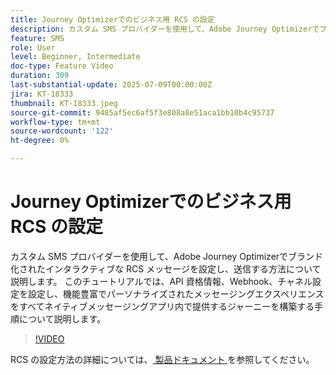 ```yaml
---
title: Journey Optimizerでのビジネス用 RCS の設定
description: カスタム SMS プロバイダーを使用して、Adobe Journey Optimizerでブランド化されたインタラクティブな RCS メッセージを設定し、送信する方法について説明します。 このチュートリアルでは、API 資格情報、Webhook、チャネル設定を設定し、機能豊富でパーソナライズされたメッセージングエクスペリエンスをすべてネイティブメッセージングアプリ内で提供するジャーニーを構築する手順について説明します。
feature: SMS
role: User
level: Beginner, Intermediate
doc-type: Feature Video
duration: 309
last-substantial-update: 2025-07-09T00:00:00Z
jira: KT-18333
thumbnail: KT-18333.jpeg
source-git-commit: 9485af5ec6af5f3e808a8e51aca1bb10b4c95737
workflow-type: tm+mt
source-wordcount: '122'
ht-degree: 0%

---
```



# Journey Optimizerでのビジネス用 RCS の設定

カスタム SMS プロバイダーを使用して、Adobe Journey Optimizerでブランド化されたインタラクティブな RCS メッセージを設定し、送信する方法について説明します。 このチュートリアルでは、API 資格情報、Webhook、チャネル設定を設定し、機能豊富でパーソナライズされたメッセージングエクスペリエンスをすべてネイティブメッセージングアプリ内で提供するジャーニーを構築する手順について説明します。

>[!VIDEO](https://video.tv.adobe.com/v/3464755/?learn=on&enablevpops)

RCS の設定方法の詳細については、[ 製品ドキュメント ](https://experienceleague.adobe.com/en/docs/journey-optimizer/using/channels/sms/configure-sms/sms-configuration) を参照してください。
